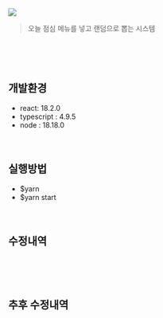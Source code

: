<img src="https://capsule-render.vercel.app/api?type=transparent&height=200&section=header&text=lunch&fontSize=90&fontColor=#ffffff&fontAlignY=38"/>
<blockquote data-ke-style="style2">
<p data-ke-size="size16">오늘 점심 메뉴를 넣고 랜덤으로 뽑는 시스템</p>
</blockquote>
<br/><br/><br/>

## 개발환경
- react: 18.2.0
- typescript : 4.9.5
- node : 18.18.0
<br/><br/><br/>

## 실행방법
- $yarn
- $yarn start
<br/><br/><br/>


## 수정내역

<br/><br/><br/>


## 추후 수정내역

